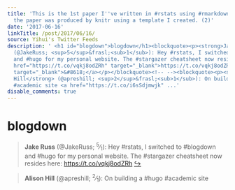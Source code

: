 ```yaml
---
title: 'This is the 1st paper I''ve written in #rstats using #rmarkdown. The PDF of
  the paper was produced by knitr using a template I created. (2)'
date: '2017-06-16'
linkTitle: /post/2017/06/16/
source: Yihui's Twitter Feeds
description: ' <h1 id="blogdown">blogdown</h1><blockquote><p><strong>Jake Russ</strong>
  (@JakeRuss; <sup>5</sup>&frasl;<sub>1</sub>): Hey #rstats, I switched to #blogdown
  and #hugo for my personal website. The #stargazer cheatsheet now resides here: <a
  href="https://t.co/vqkj8odZRh" target="_blank">https://t.co/vqkj8odZRh</a> <a href="https://twitter.com/xieyihui/status/875753094344323073"
  target="_blank">&#8618;</a></p></blockquote><!-- --><blockquote><p><strong>Alison
  Hill</strong> (@apreshill; <sup>2</sup>&frasl;<sub>1</sub>): On building a #hugo
  #academic site <a href="https://t.co/i6sSdjmwjk" ...'
disable_comments: true
---
```

 <h1 id="blogdown">blogdown</h1><blockquote><p><strong>Jake Russ</strong> (@JakeRuss; <sup>5</sup>&frasl;<sub>1</sub>): Hey #rstats, I switched to #blogdown and #hugo for my personal website. The #stargazer cheatsheet now resides here: <a href="https://t.co/vqkj8odZRh" target="_blank">https://t.co/vqkj8odZRh</a> <a href="https://twitter.com/xieyihui/status/875753094344323073" target="_blank">&#8618;</a></p></blockquote><!-- --><blockquote><p><strong>Alison Hill</strong> (@apreshill; <sup>2</sup>&frasl;<sub>1</sub>): On building a #hugo #academic site <a href="https://t.co/i6sSdjmwjk" ...